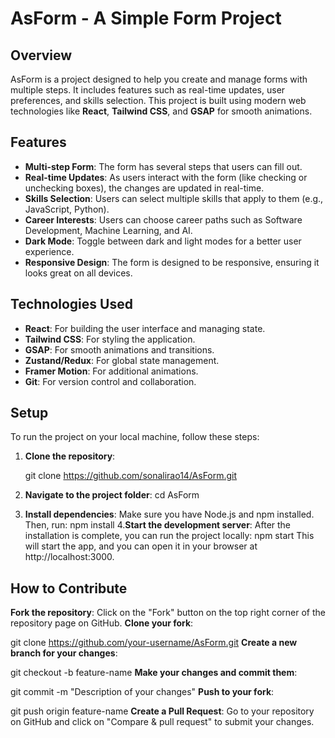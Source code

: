 # AsForm - A Simple Form Project

## Overview

AsForm is a project designed to help you create and manage forms with multiple steps. It includes features such as real-time updates, user preferences, and skills selection. This project is built using modern web technologies like **React**, **Tailwind CSS**, and **GSAP** for smooth animations.

## Features

- **Multi-step Form**: The form has several steps that users can fill out.
- **Real-time Updates**: As users interact with the form (like checking or unchecking boxes), the changes are updated in real-time.
- **Skills Selection**: Users can select multiple skills that apply to them (e.g., JavaScript, Python).
- **Career Interests**: Users can choose career paths such as Software Development, Machine Learning, and AI.
- **Dark Mode**: Toggle between dark and light modes for a better user experience.
- **Responsive Design**: The form is designed to be responsive, ensuring it looks great on all devices.

## Technologies Used

- **React**: For building the user interface and managing state.
- **Tailwind CSS**: For styling the application.
- **GSAP**: For smooth animations and transitions.
- **Zustand/Redux**: For global state management.
- **Framer Motion**: For additional animations.
- **Git**: For version control and collaboration.

## Setup

To run the project on your local machine, follow these steps:

1. **Clone the repository**:
 
   git clone https://github.com/sonalirao14/AsForm.git
2. **Navigate to the project folder**:
cd AsForm
3. **Install dependencies**:
    Make sure you have Node.js and npm installed. Then, run:
npm install
4.**Start the development server**:
After the installation is complete, you can run the project locally:
 npm start
This will start the app, and you can open it in your browser at http://localhost:3000.

## How to Contribute
**Fork the repository**: Click on the "Fork" button on the top right corner of the repository page on GitHub.
**Clone your fork**:

git clone https://github.com/your-username/AsForm.git
**Create a new branch for your changes**:

git checkout -b feature-name
**Make your changes and commit them**:

git commit -m "Description of your changes"
**Push to your fork**:

git push origin feature-name
**Create a Pull Request**: Go to your repository on GitHub and click on "Compare & pull request" to submit your changes.
